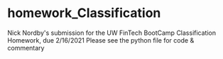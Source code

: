 # homework_Classification
Nick Nordby's submission for the UW FinTech BootCamp Classification Homework, due 2/16/2021
Please see the python file for code & commentary
